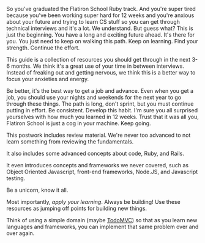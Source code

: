 So you've graduated the Flatiron School Ruby track. And you're super tired because you've been working super hard for 12 weeks and you're anxious about your future and trying to learn CS stuff so you can get through technical interviews and it's a lot. We understand. But guess what? This is just the beginning. You have a long and exciting future ahead. It's there for you. You just need to keep on walking this path. Keep on learning. Find your strength. Continue the effort. 

This guide is a collection of resources you should get through in the next 3-6 months. We think it's a great use of your time in between interviews. Instead of freaking out and getting nervous, we think this is a better way to focus your anxieties and energy. 

Be better, it's the best way to get a job and advance. Even when you get a job, you should use your nights and weekends for the next year to go through these things. The path is long, don't sprint, but you must continue putting in effort. Be consistent. Develop this habit. I'm sure you all surprised yourselves with how much you learned in 12 weeks. Trust that it was all you, Flatiron School is just a cog in your machine. Keep going.

This postwork includes review material. We're never too advanced to not learn something from reviewing the fundamentals.

It also includes some advanced concepts about code, Ruby, and Rails.

It even introduces concepts and frameworks we never covered, such as Object Oriented Javascript, front-end frameworks, Node.JS, and Javascript testing.

Be a unicorn, know it all.

Most importantly, <em>apply your learning</em>. Always be building! Use these resources as jumping off points for building new things. 

Think of using a simple domain (maybe [TodoMVC](http://todomvc.com/)) so that as you learn new languages and frameworks, you can implement that same problem over and over again.
